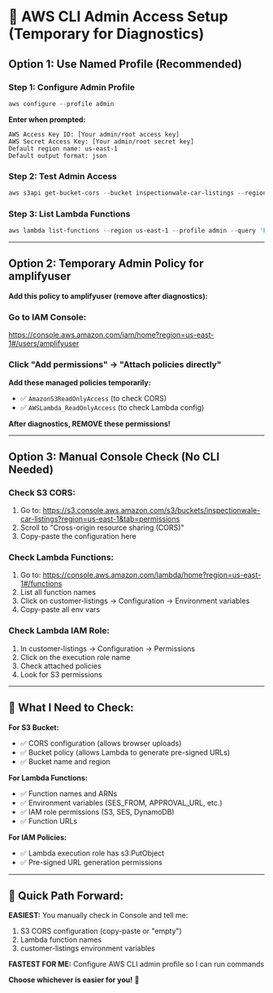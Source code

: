# 🔐 AWS CLI Admin Access Setup (Temporary for Diagnostics)

## Option 1: Use Named Profile (Recommended)

### Step 1: Configure Admin Profile
```powershell
aws configure --profile admin
```

**Enter when prompted:**
```
AWS Access Key ID: [Your admin/root access key]
AWS Secret Access Key: [Your admin/root secret key]
Default region name: us-east-1
Default output format: json
```

### Step 2: Test Admin Access
```powershell
aws s3api get-bucket-cors --bucket inspectionwale-car-listings --region us-east-1 --profile admin
```

### Step 3: List Lambda Functions
```powershell
aws lambda list-functions --region us-east-1 --profile admin --query 'Functions[*].[FunctionName,Runtime]' --output table
```

---

## Option 2: Temporary Admin Policy for amplifyuser

**Add this policy to amplifyuser (remove after diagnostics):**

### Go to IAM Console:
https://console.aws.amazon.com/iam/home?region=us-east-1#/users/amplifyuser

### Click "Add permissions" → "Attach policies directly"

**Add these managed policies temporarily:**
- ✅ `AmazonS3ReadOnlyAccess` (to check CORS)
- ✅ `AWSLambda_ReadOnlyAccess` (to check Lambda config)

**After diagnostics, REMOVE these permissions!**

---

## Option 3: Manual Console Check (No CLI Needed)

### Check S3 CORS:
1. Go to: https://s3.console.aws.amazon.com/s3/buckets/inspectionwale-car-listings?region=us-east-1&tab=permissions
2. Scroll to "Cross-origin resource sharing (CORS)"
3. Copy-paste the configuration here

### Check Lambda Functions:
1. Go to: https://console.aws.amazon.com/lambda/home?region=us-east-1#/functions
2. List all function names
3. Click on customer-listings → Configuration → Environment variables
4. Copy-paste all env vars

### Check Lambda IAM Role:
1. In customer-listings → Configuration → Permissions
2. Click on the execution role name
3. Check attached policies
4. Look for S3 permissions

---

## 🎯 What I Need to Check:

**For S3 Bucket:**
- ✅ CORS configuration (allows browser uploads)
- ✅ Bucket policy (allows Lambda to generate pre-signed URLs)
- ✅ Bucket name and region

**For Lambda Functions:**
- ✅ Function names and ARNs
- ✅ Environment variables (SES_FROM, APPROVAL_URL, etc.)
- ✅ IAM role permissions (S3, SES, DynamoDB)
- ✅ Function URLs

**For IAM Policies:**
- ✅ Lambda execution role has s3:PutObject
- ✅ Pre-signed URL generation permissions

---

## 🚀 Quick Path Forward:

**EASIEST:** You manually check in Console and tell me:
1. S3 CORS configuration (copy-paste or "empty")
2. Lambda function names
3. customer-listings environment variables

**FASTEST FOR ME:** Configure AWS CLI admin profile so I can run commands

**Choose whichever is easier for you!** 🎯
